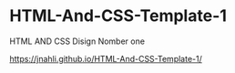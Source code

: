 # HTML-And-CSS-Template-1
HTML AND CSS Disign Nomber one

https://jnahli.github.io/HTML-And-CSS-Template-1/
